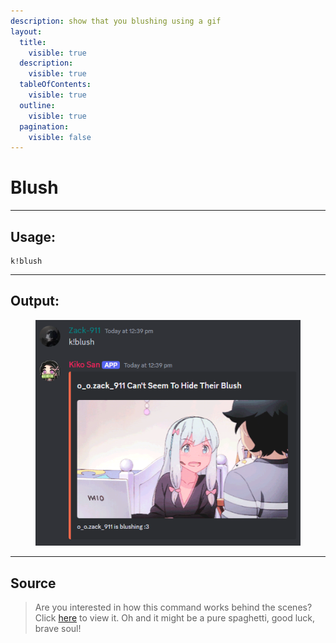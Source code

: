 ```yaml
---
description: show that you blushing using a gif
layout:
  title:
    visible: true
  description:
    visible: true
  tableOfContents:
    visible: true
  outline:
    visible: true
  pagination:
    visible: false
---
```


# Blush

***

## Usage:

```
k!blush
```

***

## Output:

<div align="left"><figure><img src="../../.gitbook/assets/Screenshot 2024-12-28 124005.png" alt=""><figcaption></figcaption></figure></div>

***

## Source
> Are you interested in how this command works behind the scenes? Click [here](https://github.com/Kiko-Labs/Kiko-San/blob/stable/src/Prefix%20Commands/Roleplay/blush.js) to view it.
> Oh and it might be a pure spaghetti, good luck, brave soul!
